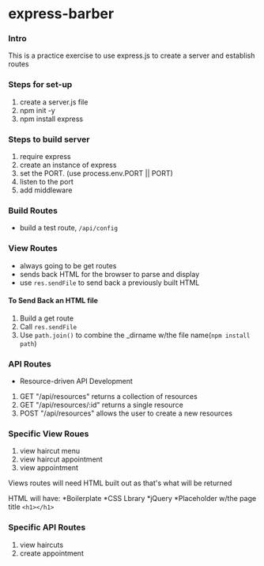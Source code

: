 # express-barber


### Intro
This is a practice exercise to use express.js to create a server and establish routes

### Steps for set-up
1. create a server.js file
2. npm init -y
3. npm install express

### Steps to build server
1. require express
2. create an instance of express
3. set the PORT. (use process.env.PORT || PORT)
4. listen to the port
5. add middleware

### Build Routes
* build a test route, `/api/config`

### View Routes
* always going to be get routes
* sends back HTML for the browser to parse and display
* use `res.sendFile` to send back a previously built HTML

#### To Send Back an HTML file
1. Build a get route
2. Call `res.sendFile` 
3. Use `path.join()` to combine the _dirname w/the file name(`npm install path`)

### API Routes
* Resource-driven API Development

1. GET "/api/resources" returns a collection of resources
2. GET "/api/resources/:id" returns a single resource
3. POST "/api/resources" allows the user to create a new resources
### Specific View Roues
1. view haircut menu
2. view haircut appointment
3. view appointment

Views routes will need HTML built out as that's what will be returned

HTML will have:
    *Boilerplate
    *CSS Lbrary
    *jQuery
    *Placeholder w/the page title `<h1></h1>`
### Specific API Routes
1. view haircuts
2. create appointment

